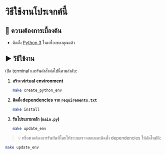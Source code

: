 # วิธีใช้งานโปรเจกต์นี้

## 🔧 ความต้องการเบื้องต้น

- ติดตั้ง [Python 3](https://www.python.org/downloads/) ในเครื่องของคุณแล้ว

## ▶️ วิธีใช้งาน

เปิด terminal และรันคำสั่งต่อไปนี้ตามลำดับ:

1. **สร้าง virtual environment**

   ```bash
   make create_python_env
   ```

2. **ติดตั้ง dependencies จาก `requirements.txt`**

   ```bash
   make install
   ```

3. **รันโปรแกรมหลัก (`main.py`)**

   ```bash
   make update_env
   ```

> 💡 หรือหากต้องการรันทันทีโดยให้ระบบตรวจสอบและติดตั้ง dependencies ให้อัตโนมัติ:

```bash
make update_env
```
